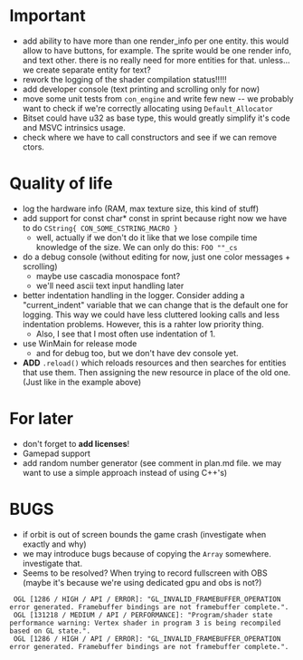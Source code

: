 # **Important**
* add ability to have more than one render_info per one entity. this would allow to have buttons, for example. The sprite would be one render info, and text other. there is no really need for more entities for that. unless... we create separate entity for text?
* rework the logging of the shader compilation status!!!!!
* add developer console (text printing and scrolling only for now)
* move some unit tests from `con_engine` and write few new -- we probably want to check if we're correctly allocating using `Default_Allocator` 
* Bitset could have u32 as base type, this would greatly simplify it's code and MSVC intrinsics usage.
* check where we have to call constructors and see if we can remove ctors.

# **Quality of life**

* log the hardware info (RAM, max texture size, this kind of stuff)
* add support for const char* const in sprint because right now we have to do `CString{ CON_SOME_CSTRING_MACRO }`
    * well, actually if we don't do it like that we lose compile time knowledge of the size. We can only do this: `FOO ""_cs` 
* do a debug console (without editing for now, just one color messages + scrolling)
    * maybe use cascadia monospace font?
    * we'll need ascii text input handling later
* better indentation handling in the logger. Consider adding a "current_indent" variable that we can change that is the default one for logging. This way we could have less cluttered looking calls and less indentation problems. However, this is a rahter low priority thing.
    * Also, I see that I most often use indentation of 1.
* use WinMain for release mode
    * and for debug too, but we don't have dev console yet.
* **ADD** `.reload()` which reloads resources and then searches for entities that use them. Then assigning the new resource in place of the old one. (Just like in the example above)

# **For later**
* don't forget to **add licenses**!
* Gamepad support
* add random number generator (see comment in plan.md file. we may want to use a simple approach instead of using C++'s)

# **BUGS**
* if orbit is out of screen bounds the game crash (investigate when exactly and why)
* we may introduce bugs because of copying the `Array` somewhere. investigate that.
* Seems to be resolved? When trying to record fullscreen with OBS (maybe it's because we're using dedicated gpu and obs is not?)
```
 OGL [1286 / HIGH / API / ERROR]: "GL_INVALID_FRAMEBUFFER_OPERATION error generated. Framebuffer bindings are not framebuffer complete.".
 OGL [131218 / MEDIUM / API / PERFORMANCE]: "Program/shader state performance warning: Vertex shader in program 3 is being recompiled based on GL state.".
 OGL [1286 / HIGH / API / ERROR]: "GL_INVALID_FRAMEBUFFER_OPERATION error generated. Framebuffer bindings are not framebuffer complete.".
```